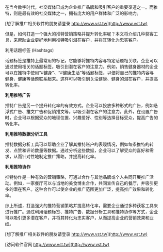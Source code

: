 在当今数字时代，社交媒体已成为企业推广品牌和吸引客户的重要渠道之一。而推特，则是最有效的社交媒体之一，拥有庞大的用户群体和广泛的影响力。

[想了解推广相关软件的朋友请登录 http://www.vst.tw](http://www.vst.tw)

但是，如何打造一个强大的推特营销策略并提升转化率呢？本文将介绍几种获客工具，来帮助企业更好地利用推特吸引潜在客户，并将其转化为忠实客户。

利用话题标签 (Hashtags)

话题标签是推特上最常用的标记，它能够将推特内容与特定话题相关联。企业可以通过使用相关的话题标签，吸引到潜在客户的注意力。例如，销售健身器材的企业可以在推特中使用“#健身”、“#健康生活”等话题标签，以便将自己的推特内容与健身、健康等话题联系起来。这样可以吸引到关注健康、健身的潜在客户，并提高转化率。

**利用推特广告**

推特广告是另一个提升转化率的有效方式。企业可以投放多种形式的广告，例如悬浮式广告、推文广告和促销推文等，以吸引潜在客户的注意力。此外，在设置广告时，企业可以根据受众的地理位置、兴趣爱好、性别等选择目标受众，提高广告的转化率。

**利用推特数据分析工具**

推特数据分析工具可以帮助企业了解其推特账户的表现情况，例如每条推特的转发、点赞和评论数量等数据。通过分析这些数据，企业可以了解受众的喜好和需求，从而针对性地制定推广策略，并提高转化率。

**利用推特协作**

推特协作是一种有效的营销策略，可通过合作与其他品牌或个人共同开展推广活动。例如，一家餐厅可以与当地的美食博主合作，共同宣传自己的餐厅，并吸引更多的潜在客户。这种合作可以使企业的推广范围更加广泛，提高推广效果和转化率。

综上所述，打造强大的推特营销策略并提高转化率，需要企业通过多种获客工具来进行推广。通过利用话题标签、推特广告、数据分析工具和推特协作等方式，企业可以吸引更多潜在客户，并将其转化为忠实客户，从而提高企业的营销效果和业绩。

[想了解推广相关软件的朋友请登录 http://www.vst.tw](http://www.vst.tw)


[访问软件官网 http://www.vst.tw](http://www.vst.tw)
